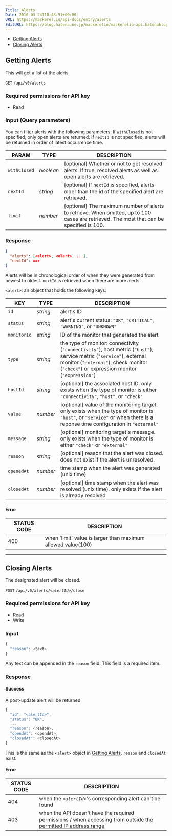```yaml
---
Title: Alerts
Date: 2016-03-24T18:48:51+09:00
URL: https://mackerel.io/api-docs/entry/alerts
EditURL: https://blog.hatena.ne.jp/mackerelio/mackerelio-api.hatenablog.mackerel.io/atom/entry/10328537792368377210
---
```


<ul class="internal-nav">
  <li><a href="#get">Getting Alerts</a></li>
  <li><a href="#close">Closing Alerts</a></li>
</ul>


<h2 id="get">Getting Alerts</h2>

This will get a list of the alerts.

<p class="type-get">
  <code>GET</code>
  <code>/api/v0/alerts</code>
</p>

### Required permissions for API key

<ul class="api-key">
  <li class="label-read">Read</li>
</ul>

### Input (Query parameters)

You can filter alerts with the following parameters. If `withClosed` is not specified, only open alerts are returned.
If `nextId` is not specified, alerts will be returned in order of latest occurrence time.

| PARAM     | TYPE   | DESCRIPTION |
| -------- | ------ | ----------- |
| `withClosed` | *boolean* | [optional] Whether or not to get resolved alerts. If true, resolved alerts as well as open alerts are retrieved. |
| `nextId` | *string* | [optional] If `nextId` is specified, alerts older than the id of the specified alert are retrieved. |
| `limit` | *number* | [optional] The maximum number of alerts to retrieve. When omitted, up to 100 cases are retrieved. The most that can be specified is 100. |


### Response

```json
{
  "alerts": [<alert>, <alert>, ...],
  "nextId": xxx
}
```

Alerts will be in chronological order of when they were generated from newest to oldest. `nextId` is retrieved when there are more alerts.

`<alert>`: an object that holds the following keys.

| KEY      | TYPE            | DESCRIPTION                                       |
| -------- | ------          | -----------                                       |
| `id`     | *string*        | alert's ID                                      |
| `status` | *string*        | alert's current status: `"OK"`, `"CRITICAL"`, `"WARNING"`, or `"UNKNOWN"` |
| `monitorId`  | *string* | ID of the monitor that generated the alert |
| `type`  | *string* | the type of monitor: connectivity (`"connectivity"`), host metric (`"host"`), service metric (`"service"`), external monitor (`"external"`), check monitor (`"check"`) or expression monitor (`"expression"`) |
| `hostId`  | *string* | [optional] the associated host ID. only exists when the type of monitor is either `"connectivity"`, `"host"`, or `"check"` |
| `value`  | *number* | [optional] value of the monitoring target. only exists when the type of monitor is `"host"`, or `"service"` or when there is a reponse time configuration in `"external"` |
| `message`  | *string* | [optional] monitoring target's message. only exists when the type of monitor is either `"check"` or `"external"` |
| `reason`  | *string* | [optional] reason that the alert was closed. does not exist if the alert is unresolved. |
| `openedAt`  | *number* | time stamp when the alert was generated (unix time) |
| `closedAt`  | *number* | [optional] time stamp when the alert was resolved (unix time). only exists if the alert is already resolved |

#### Error

<table class="default api-error-table">
  <thead>
    <tr>
      <th class="status-code">STATUS CODE</th>
      <th class="description">DESCRIPTION</th>
    </tr>
  </thead>
  <tbody>
    <tr>
      <td>400</td>
      <td>when `limit` value is larger than maximum allowed value(100)</td>
    </tr>
  </tbody>
</table>

----------------------------------------------

<h2 id="close">Closing Alerts</h2>

The designated alert will be closed.

<p class="type-post">
  <code>POST</code>
  <code>/api/v0/alerts/<em>&lt;alertId&gt;</em>/close</code> 
</p>

### Required permissions for API key

<ul class="api-key">
  <li class="label-read">Read</li>
  <li class="label-write">Write</li>
</ul>

### Input

```javascript
{
  "reason": <text>
}
```

Any text can be appended in the `reason` field. This field is a required item.

### Response

#### Success

A post-update alert will be returned.

```javascript
{
  "id": "<alertId>",
  "status": "OK",
  ...
  "reason": <reason>,
  "opendAt": <opendAt>,
  "closedAt": <closedAt>
}
```

This is the same as the `<alert>` object in [Getting Alerts](#get). `reason` and `closedAt` exist.

#### Error

<table class="default api-error-table">
  <thead>
    <tr>
      <th class="status-code">STATUS CODE</th>
      <th class="description">DESCRIPTION</th>
    </tr>
  </thead>
  <tbody>
    <tr>
      <td>404</td>
      <td>when the <code><em>&lt;alertId&gt;</em></code>'s corresponding alert can't be found</td>
    </tr>
    <tr>
      <td>403</td>
      <td>when the API doesn't have the required permissions / when accessing from outside the <a href="https://mackerel.io/docs/entry/faq/organization/ip-restriction" target="_blank">permitted IP address range</a></td>
    </tr>
  </tbody>
</table>
